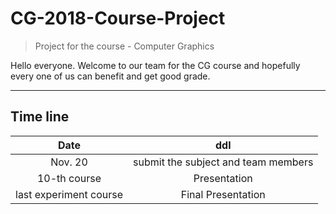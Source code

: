 # CG-2018-Course-Project

> Project for the course - Computer Graphics

Hello everyone. Welcome to our team for the CG course and hopefully every one of us can benefit and get good grade.

---

## Time line 

| Date  | ddl |
| :-------------: | :-------------: |
|  Nov. 20  | submit the subject and team members   |
| 10-th course  | Presentation |
| last experiment course | Final Presentation |
